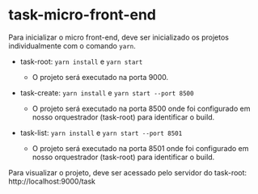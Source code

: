 # task-micro-front-end

Para inicializar o micro front-end, deve ser inicializado os projetos individualmente com o comando `yarn`.


- task-root: `yarn install` e `yarn start`
  - O projeto será executado na porta 9000.

- task-create: `yarn install` e `yarn start --port 8500`
  - O projeto será executado na porta 8500 onde foi configurado em nosso orquestrador (task-root) para identificar o build.

- task-list: `yarn install` e `yarn start --port 8501`
  - O projeto será executado na porta 8501 onde foi configurado em nosso orquestrador (task-root) para identificar o build.

Para visualizar o projeto, deve ser acessado pelo servidor do task-root: http://localhost:9000/task
